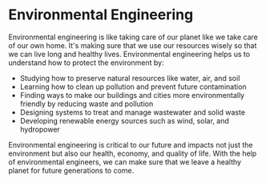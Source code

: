 # Environmental Engineering

Environmental engineering is like taking care of our planet like we take care of our own home. It's making sure that we use our resources wisely so that we can live long and healthy lives. Environmental engineering helps us to understand how to protect the environment by:

* Studying how to preserve natural resources like water, air, and soil
* Learning how to clean up pollution and prevent future contamination
* Finding ways to make our buildings and cities more environmentally friendly by reducing waste and pollution
* Designing systems to treat and manage wastewater and solid waste
* Developing renewable energy sources such as wind, solar, and hydropower

Environmental engineering is critical to our future and impacts not just the environment but also our health, economy, and quality of life. With the help of environmental engineers, we can make sure that we leave a healthy planet for future generations to come.
